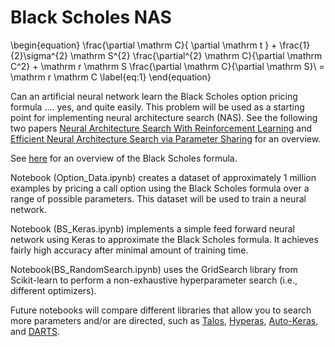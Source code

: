 # Black Scholes NAS

\begin{equation}
	\frac{\partial \mathrm C}{ \partial \mathrm t } + \frac{1}{2}\sigma^{2} \mathrm S^{2} \frac{\partial^{2} \mathrm C}{\partial \mathrm C^2}
	+ \mathrm r \mathrm S \frac{\partial \mathrm C}{\partial \mathrm S}\ =
	\mathrm r \mathrm C 
	\label{eq:1}
\end{equation}

Can an artificial neural network learn the Black Scholes option pricing formula .... yes, and quite easily.
This problem will be used as a starting point for implementing neural architecture search (NAS). See the following two papers [Neural Architecture Search With Reinforcement Learning](https://arxiv.org/pdf/1611.01578.pdf) and [Efficient Neural Architecture Search via Parameter Sharing](https://arxiv.org/pdf/1802.03268.pdf) for an overview.

See [here](https://www.youtube.com/watch?v=pr-u4LCFYEY) for an overview of the Black Scholes formula. 

Notebook (Option_Data.ipynb) creates a dataset of approximately 1 million examples by pricing a call option using the Black Scholes formula over a range of possible parameters. This dataset will be used to train a neural network.

Notebook (BS_Keras.ipynb) implements a simple feed forward neural network using Keras to approximate the Black Scholes formula. It achieves fairly high accuracy after minimal amount of training time.

Notebook(BS_RandomSearch.ipynb) uses the GridSearch library from Scikit-learn to perform a non-exhaustive hyperparameter search (i.e., different optimizers).

Future notebooks will compare different libraries that allow you to search more parameters and/or are directed, such as [Talos](https://github.com/autonomio/talos), [Hyperas](https://github.com/maxpumperla/hyperas), [Auto-Keras](https://autokeras.com), and [DARTS](https://www.groundai.com/project/darts-differentiable-architecture-search/).
